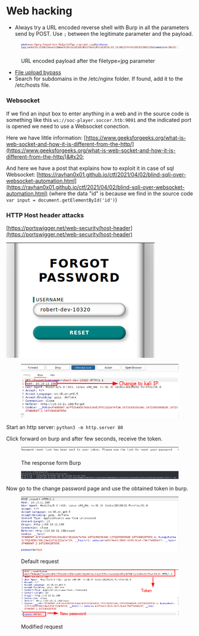 # Web hacking

* Always try a URL encoded reverse shell with Burp in all the parameters send by POST. Use `;` between the legitimate parameter and the payload.

<figure><img src="../.gitbook/assets/image (4) (1).png" alt=""><figcaption><p>URL encoded payload after the filetype=jpg parameter</p></figcaption></figure>

* [File upload bypass](https://vulp3cula.gitbook.io/hackers-grimoire/exploitation/web-application/file-upload-bypass)
* Search for subdomains in the /etc/nginx folder. If found, add it to the /etc/hosts file.

### Websocket

If we find an input box to enter anything in a web and in the source code is something like this `ws://soc-player.soccer.htb:9091` and the indicated port is opened we need to use a Websocket conection.

Here we have little information: [https://www.geeksforgeeks.org/what-is-web-socket-and-how-it-is-different-from-the-http/](https://www.geeksforgeeks.org/what-is-web-socket-and-how-it-is-different-from-the-http/)&#x20;

And here we have a post that explains how to exploit it in case of sql Websocket: [https://rayhan0x01.github.io/ctf/2021/04/02/blind-sqli-over-websocket-automation.html](https://rayhan0x01.github.io/ctf/2021/04/02/blind-sqli-over-websocket-automation.html) (where the data "id" is because we find in the source code  `var input = document.getElementById('id')`)

### HTTP Host header attacks

[https://portswigger.net/web-security/host-header](https://portswigger.net/web-security/host-header)

<img src="../.gitbook/assets/imagen (2).png" alt="" data-size="original">

<figure><img src="../.gitbook/assets/imagen (7).png" alt=""><figcaption></figcaption></figure>

Start an http server: `python3 -m http.server 80`

Click forward on burp and after few seconds, receive the token.

<figure><img src="../.gitbook/assets/imagen (4).png" alt=""><figcaption><p>The response form Burp</p></figcaption></figure>

<figure><img src="../.gitbook/assets/imagen (6).png" alt=""><figcaption></figcaption></figure>



Now go to the change password page and use the obtained token in burp.

<figure><img src="../.gitbook/assets/imagen (15).png" alt=""><figcaption><p>Default request</p></figcaption></figure>

<figure><img src="../.gitbook/assets/imagen (14).png" alt=""><figcaption><p>Modified request</p></figcaption></figure>

